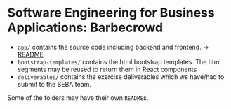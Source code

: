 # Software Engineering for Business Applications: Barbecrowd


- ``app/`` contains the source code including backend and frontend. &rarr; [README](app/README.md)
- ``bootstrap-templates/`` contains the html bootstrap templates. The html segments may be reused to return them in React components
- ``deliverables/`` contains the exercise deliverables which we have/had to submit to the SEBA team.

Some of the folders may have their own ``README``s.
